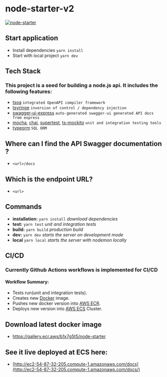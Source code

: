 # node-starter-v2

[![node-starter](https://github.com/mravinale/node-starter-v2/actions/workflows/aws-ecs.yml/badge.svg)](https://github.com/mravinale/node-starter-v2/actions/workflows/aws-ecs.yml)

## Start application
 
* Install dependencies `yarn install`
* Start with local project `yarn dev`

## Tech Stack
### This project is a seed for building a **node.js** api. It includes the following features:
  * [tsoa](https://www.npmjs.com/package/tsoa) `integrated OpenAPI compiler framework`
  * [tsyringe](https://www.npmjs.com/package/tsyringe) `inversion of control / dependency injection`
  * [swagger-ui-express](https://www.npmjs.com/package/swagger-ui-express) `auto-generated swagger-ui generated API docs from express`
  * [mocha](https://www.npmjs.com/package/mocha), [chai](https://www.npmjs.com/package/chai), [supertest](https://www.npmjs.com/package/supertest), [ts-mockito](https://github.com/NagRock/ts-mockito#readme) `unit and integration testing tools`
  * [typeorm](https://www.npmjs.com/package/typeorm) `SQL ORM`

## Where can I find the API Swagger documentation ?
* `<url>/docs`

## Which is the endpoint URL?
* `<url>`

## Commands
* **installation:** `yarn install` *download dependencies*
* **test:** `yarn test` *unit and integration tests*
* **build:** `yarn build` *production build*
* **dev:** `yarn dev` *starts the server on development mode*
* **local** `yarn local` *starts the server with nodemon locally*

## CI/CD
### Currently Github Actions workflows is implemented for CI/CD

#### Workflow Summary: 
* Tests run(unit and integration tests).
* Creates new [Docker](https://www.docker.com/) image.
* Pushes new docker version into [AWS ECR](https://aws.amazon.com/ecr/).
* Deploys new version into [AWS ECS](https://aws.amazon.com/ecs/) Cluster.

## Download latest docker image
* https://gallery.ecr.aws/b1x7g5t5/node-starter

## See it live deployed at ECS here:
* [http://ec2-54-87-32-205.compute-1.amazonaws.com/docs](http://ec2-54-87-32-205.compute-1.amazonaws.com/docs/)

